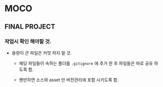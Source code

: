 # MOCO 

## FINAL PROJECT


### 작업시 확인 해야할 것.

- 용량이 큰 파일은 커밋 하지 말 것.
  
  - 해당 파일들이 속하는 폴더를 `.gitignore` 에 추가 한 후 파일들은 따로 공유 하도록 함.

  - 왠만하면 소스와 asset 만 버전관리에 포함 시키도록 함.
